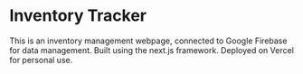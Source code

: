 # Inventory Tracker
This is an inventory management webpage, connected to Google Firebase for data management. Built using the next.js framework. Deployed on Vercel for personal use. 
